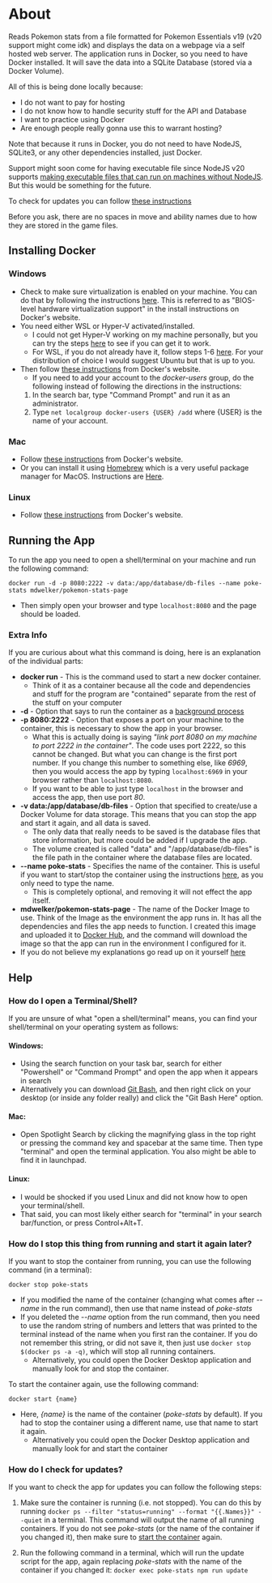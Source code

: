 # About

Reads Pokemon stats from a file formatted for Pokemon Essentials v19 (v20 support might come idk) and displays the data on a webpage via a self hosted web server. The application runs in Docker, so you need to have Docker installed. It will save the data into a SQLite Database (stored via a Docker Volume).

All of this is being done locally because:

- I do not want to pay for hosting
- I do not know how to handle security stuff for the API and Database
- I want to practice using Docker
- Are enough people really gonna use this to warrant hosting?

Note that because it runs in Docker, you do not need to have NodeJS, SQLite3, or any other dependencies installed, just Docker.

Support might soon come for having executable file since NodeJS v20 supports [making executable files that can run on machines without NodeJS](https://nodejs.org/api/single-executable-applications.html). But this would be something for the future.

To check for updates you can follow [these instructions](#how-do-i-check-for-updates)

Before you ask, there are no spaces in move and ability names due to how they are stored in the game files.

## **Installing Docker**

### Windows

- Check to make sure virtualization is enabled on your machine. You can do that by following the instructions [here](https://support.bluestacks.com/hc/en-us/articles/360058102252-How-to-enable-Virtualization-VT-on-Windows-10-for-BlueStacks-5#:~:text=A.%20To%20check%20if%20Virtualization,then%20Virtualization%20is%20turned%20on.). This is referred to as "BIOS-level hardware virtualization support" in the install instructions on Docker's website.
- You need either WSL or Hyper-V activated/installed.
  - I could not get Hyper-V working on my machine personally, but you can try the steps [here](https://techcommunity.microsoft.com/t5/itops-talk-blog/step-by-step-enabling-hyper-v-for-use-on-windows-10/ba-p/267945) to see if you can get it to work.
  - For WSL, if you do not already have it, follow steps 1-6 [here](https://learn.microsoft.com/en-us/windows/wsl/install-manual). For your distribution of choice I would suggest Ubuntu but that is up to you.
- Then follow [these instructions](https://docs.docker.com/desktop/install/windows-install/#install-docker-desktop-on-windows) from Docker's website.
  - If you need to add your account to the _docker-users_ group, do the following instead of following the directions in the instructions:
  1. In the search bar, type "Command Prompt" and run it as an administrator.
  2. Type `net localgroup docker-users {USER} /add` where {USER} is the name of your account.

### Mac

- Follow [these instructions](https://docs.docker.com/desktop/install/mac-install/) from Docker's website.
- Or you can install it using [Homebrew](https://brew.sh/) which is a very useful package manager for MacOS. Instructions are [Here](https://www.cprime.com/resources/blog/docker-for-mac-with-homebrew-a-step-by-step-tutorial/).

### Linux

- Follow [these instructions](https://docs.docker.com/desktop/install/linux-install/) from Docker's website.

## **Running the App**

To run the app you need to open a shell/terminal on your machine and run the following command:

`docker run -d -p 8080:2222 -v data:/app/database/db-files --name poke-stats mdwelker/pokemon-stats-page`

- Then simply open your browser and type `localhost:8080` and the page should be loaded.

### **Extra Info**

If you are curious about what this command is doing, here is an explanation of the individual parts:

- **docker run** - This is the command used to start a new docker container.
  - Think of it as a container because all the code and dependencies and stuff for the program are "contained" separate from the rest of the stuff on your computer
- **-d** - Option that says to run the container as a [background process](https://en.wikipedia.org/wiki/Background_process)
- **-p 8080:2222** - Option that exposes a port on your machine to the container, this is necessary to show the app in your browser.
  - What this is actually doing is saying _"link port 8080 on my machine to port 2222 in the container"_. The code uses port 2222, so this cannot be changed. But what you can change is the first port number. If you change this number to something else, like _6969_, then you would access the app by typing `localhost:6969` in your browser rather than `localhost:8080`.
  - If you want to be able to just type `localhost` in the browser and access the app, then use port _80_.
- **-v data:/app/database/db-files** - Option that specified to create/use a Docker Volume for data storage. This means that you can stop the app and start it again, and all data is saved.
  - The only data that really needs to be saved is the database files that store information, but more could be added if I upgrade the app.
  - The volume created is called "data" and "/app/database/db-files" is the file path in the container where the database files are located.
- **--name poke-stats** - Specifies the name of the container. This is useful if you want to start/stop the container using the instructions [here](#how-do-i-stop-this-thing-from-running-and-start-it-again-later), as you only need to type the name.
  - This is completely optional, and removing it will not effect the app itself.
- **mdwelker/pokemon-stats-page** - The name of the Docker Image to use. Think of the Image as the environment the app runs in. It has all the dependencies and files the app needs to function. I created this image and uploaded it to [Docker Hub](https://hub.docker.com/repository/docker/mdwelker/pokemon-stats-page/general), and the command will download the image so that the app can run in the environment I configured for it.
- If you do not believe my explanations go read up on it yourself [here](https://docs.docker.com/engine/reference/commandline/run/)

## **Help**

### **How do I open a Terminal/Shell?**

If you are unsure of what "open a shell/terminal" means, you can find your shell/terminal on your operating system as follows:

#### Windows:

- Using the search function on your task bar, search for either "Powershell" or "Command Prompt" and open the app when it appears in search
- Alternatively you can download [Git Bash](https://git-scm.com/download/win), and then right click on your desktop (or inside any folder really) and click the "Git Bash Here" option.

#### Mac:

- Open Spotlight Search by clicking the magnifying glass in the top right or pressing the command key and spacebar at the same time. Then type "terminal" and open the terminal application. You also might be able to find it in launchpad.

#### Linux:

- I would be shocked if you used Linux and did not know how to open your terminal/shell.
- That said, you can most likely either search for "terminal" in your search bar/function, or press Control+Alt+T.

### **How do I stop this thing from running and start it again later?**

If you want to stop the container from running, you can use the following command (in a terminal):

`docker stop poke-stats`

- If you modified the name of the container (changing what comes after _--name_ in the run command), then use that name instead of _poke-stats_
- If you deleted the _--name_ option from the run command, then you need to use the random string of numbers and letters that was printed to the terminal instead of the name when you first ran the container. If you do not remember this string, or did not save it, then just use `docker stop $(docker ps -a -q)`, which will stop all running containers.
  - Alternatively, you could open the Docker Desktop application and manually look for and stop the container.

To start the container again, use the following command:

`docker start {name}`

- Here, _{name}_ is the name of the container (_poke-stats_ by default). If you had to stop the container using a different name, use that name to start it again.
  - Alternatively you could open the Docker Desktop application and manually look for and start the container

### **How do I check for updates?**

If you want to check the app for updates you can follow the following steps:

1. Make sure the container is running (i.e. not stopped). You can do this by running `docker ps --filter "status=running" --format "{{.Names}}" --quiet` in a terminal. This command will output the name of all running containers. If you do not see _poke-stats_ (or the name of the container if you changed it), then make sure to [start the container](#how-do-i-stop-this-thing-from-running-and-start-it-again-later) again.

2. Run the following command in a terminal, which will run the update script for the app, again replacing _poke-stats_ with the name of the container if you changed it: `docker exec poke-stats npm run update`
